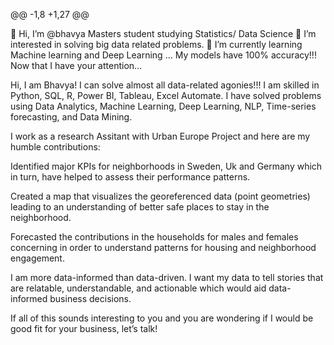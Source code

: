 @@ -1,8 +1,27 @@

👋 Hi, I’m @bhavya Masters student studying Statistics/ Data Science
👀 I’m interested in solving big data related problems.
🌱 I’m currently learning Machine learning and Deep Learning ... My models have 100% accuracy!!!
Now that I have your attention...

Hi, I am Bhavya! I can solve almost all data-related agonies!!! I am skilled in Python, SQL, R, Power BI, Tableau, Excel Automate. I have solved problems using Data Analytics, Machine Learning, Deep Learning, NLP, Time-series forecasting, and Data Mining.

I work as a research Assitant with Urban Europe Project and here are my humble contributions:

Identified major KPIs for neighborhoods in Sweden, Uk and Germany which in turn, have helped to assess their performance patterns.

Created a map that visualizes the georeferenced data (point geometries) leading to an understanding of better safe places to stay in the neighborhood.

Forecasted the contributions in the households for males and females concerning in order to understand patterns for housing and neighborhood engagement.

I am more data-informed than data-driven. I want my data to tell stories that are relatable, understandable, and actionable which would aid data-informed business decisions.

If all of this sounds interesting to you and you are wondering if I would be good fit for your business, let’s talk!

